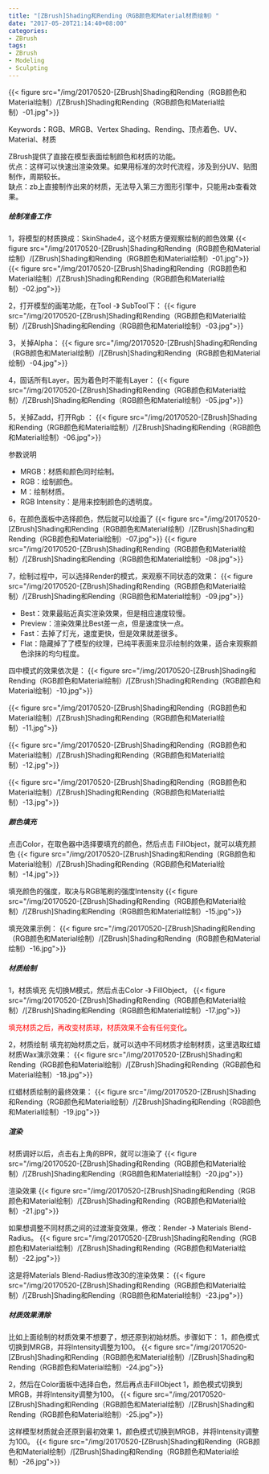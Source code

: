 ```yaml
---
title: "[ZBrush]Shading和Rending（RGB颜色和Material材质绘制）"
date: "2017-05-20T21:14:40+08:00"
categories:
- ZBrush
tags:
- ZBrush
- Modeling
- Sculpting
---
```



{{< figure src="/img/20170520-[ZBrush]Shading和Rending（RGB颜色和Material绘制）/[ZBrush]Shading和Rending（RGB颜色和Material绘制）-01.jpg">}}

Keywords：RGB、MRGB、Vertex Shading、Rending、顶点着色、UV、Material、材质

ZBrush提供了直接在模型表面绘制颜色和材质的功能。  
优点：这样可以快速出渲染效果。如果用标准的次时代流程，涉及到分UV、贴图制作，周期较长。  
缺点：zb上直接制作出来的材质，无法导入第三方图形引擎中，只能用zb查看效果。

##### 绘制准备工作
1，将模型的材质换成：SkinShade4，这个材质方便观察绘制的颜色效果
{{< figure src="/img/20170520-[ZBrush]Shading和Rending（RGB颜色和Material绘制）/[ZBrush]Shading和Rending（RGB颜色和Material绘制）-01.jpg">}}
{{< figure src="/img/20170520-[ZBrush]Shading和Rending（RGB颜色和Material绘制）/[ZBrush]Shading和Rending（RGB颜色和Material绘制）-02.jpg">}}

2，打开模型的画笔功能，在Tool -》 SubTool下：
{{< figure src="/img/20170520-[ZBrush]Shading和Rending（RGB颜色和Material绘制）/[ZBrush]Shading和Rending（RGB颜色和Material绘制）-03.jpg">}}

3，关掉Alpha：
{{< figure src="/img/20170520-[ZBrush]Shading和Rending（RGB颜色和Material绘制）/[ZBrush]Shading和Rending（RGB颜色和Material绘制）-04.jpg">}}

4，固话所有Layer。因为着色时不能有Layer：
{{< figure src="/img/20170520-[ZBrush]Shading和Rending（RGB颜色和Material绘制）/[ZBrush]Shading和Rending（RGB颜色和Material绘制）-05.jpg">}}

5，关掉Zadd，打开Rgb ：
{{< figure src="/img/20170520-[ZBrush]Shading和Rending（RGB颜色和Material绘制）/[ZBrush]Shading和Rending（RGB颜色和Material绘制）-06.jpg">}}

参数说明

* MRGB：材质和颜色同时绘制。
* RGB：绘制颜色。
* M：绘制材质。
* RGB Intensity：是用来控制颜色的透明度。

6，在颜色面板中选择颜色，然后就可以绘画了
{{< figure src="/img/20170520-[ZBrush]Shading和Rending（RGB颜色和Material绘制）/[ZBrush]Shading和Rending（RGB颜色和Material绘制）-07.jpg">}}
{{< figure src="/img/20170520-[ZBrush]Shading和Rending（RGB颜色和Material绘制）/[ZBrush]Shading和Rending（RGB颜色和Material绘制）-08.jpg">}}

7，绘制过程中，可以选择Render的模式，来观察不同状态的效果：
{{< figure src="/img/20170520-[ZBrush]Shading和Rending（RGB颜色和Material绘制）/[ZBrush]Shading和Rending（RGB颜色和Material绘制）-09.jpg">}}

* Best：效果最贴近真实渲染效果，但是相应速度较慢。
* Preview：渲染效果比Best差一点，但是速度快一点。
* Fast：去掉了灯光，速度更快，但是效果就差很多。
* Flat：隐藏掉了了模型的纹理，已纯平表面来显示绘制的效果，适合来观察颜色涂抹的均匀程度。

四中模式的效果依次是：
{{< figure src="/img/20170520-[ZBrush]Shading和Rending（RGB颜色和Material绘制）/[ZBrush]Shading和Rending（RGB颜色和Material绘制）-10.jpg">}}

{{< figure src="/img/20170520-[ZBrush]Shading和Rending（RGB颜色和Material绘制）/[ZBrush]Shading和Rending（RGB颜色和Material绘制）-11.jpg">}}

{{< figure src="/img/20170520-[ZBrush]Shading和Rending（RGB颜色和Material绘制）/[ZBrush]Shading和Rending（RGB颜色和Material绘制）-12.jpg">}}

{{< figure src="/img/20170520-[ZBrush]Shading和Rending（RGB颜色和Material绘制）/[ZBrush]Shading和Rending（RGB颜色和Material绘制）-13.jpg">}}

##### 颜色填充
点击Color，在取色器中选择要填充的颜色，然后点击 FillObject，就可以填充颜色
{{< figure src="/img/20170520-[ZBrush]Shading和Rending（RGB颜色和Material绘制）/[ZBrush]Shading和Rending（RGB颜色和Material绘制）-14.jpg">}}

填充颜色的强度，取决与RGB笔刷的强度Intensity
{{< figure src="/img/20170520-[ZBrush]Shading和Rending（RGB颜色和Material绘制）/[ZBrush]Shading和Rending（RGB颜色和Material绘制）-15.jpg">}}

填充效果示例：
{{< figure src="/img/20170520-[ZBrush]Shading和Rending（RGB颜色和Material绘制）/[ZBrush]Shading和Rending（RGB颜色和Material绘制）-16.jpg">}}

##### 材质绘制
1，材质填充
先切换M模式，然后点击Color -》 FillObject，
{{< figure src="/img/20170520-[ZBrush]Shading和Rending（RGB颜色和Material绘制）/[ZBrush]Shading和Rending（RGB颜色和Material绘制）-17.jpg">}}

<font color=red>填充材质之后，再改变材质球，材质效果不会有任何变化</font>。

2，材质绘制
填充初始材质之后，就可以选中不同材质才绘制材质，这里选取红蜡材质Wax演示效果：
{{< figure src="/img/20170520-[ZBrush]Shading和Rending（RGB颜色和Material绘制）/[ZBrush]Shading和Rending（RGB颜色和Material绘制）-18.jpg">}}

红蜡材质绘制的最终效果：
{{< figure src="/img/20170520-[ZBrush]Shading和Rending（RGB颜色和Material绘制）/[ZBrush]Shading和Rending（RGB颜色和Material绘制）-19.jpg">}}

##### 渲染
材质调好以后，点击右上角的BPR，就可以渲染了
{{< figure src="/img/20170520-[ZBrush]Shading和Rending（RGB颜色和Material绘制）/[ZBrush]Shading和Rending（RGB颜色和Material绘制）-20.jpg">}}

渲染效果
{{< figure src="/img/20170520-[ZBrush]Shading和Rending（RGB颜色和Material绘制）/[ZBrush]Shading和Rending（RGB颜色和Material绘制）-21.jpg">}}

如果想调整不同材质之间的过渡渐变效果，修改：Render -》 Materials Blend-Radius。
{{< figure src="/img/20170520-[ZBrush]Shading和Rending（RGB颜色和Material绘制）/[ZBrush]Shading和Rending（RGB颜色和Material绘制）-22.jpg">}}

这是将Materials Blend-Radius修改30的渲染效果：
{{< figure src="/img/20170520-[ZBrush]Shading和Rending（RGB颜色和Material绘制）/[ZBrush]Shading和Rending（RGB颜色和Material绘制）-23.jpg">}}

##### 材质效果清除
比如上面绘制的材质效果不想要了，想还原到初始材质。步骤如下：
1，颜色模式切换到MRGB，并将Intensity调整为100。
{{< figure src="/img/20170520-[ZBrush]Shading和Rending（RGB颜色和Material绘制）/[ZBrush]Shading和Rending（RGB颜色和Material绘制）-24.jpg">}}

2，然后在Color面板中选择白色，然后再点击FillObject
1，颜色模式切换到MRGB，并将Intensity调整为100。
{{< figure src="/img/20170520-[ZBrush]Shading和Rending（RGB颜色和Material绘制）/[ZBrush]Shading和Rending（RGB颜色和Material绘制）-25.jpg">}}

这样模型材质就会还原到最初效果
1，颜色模式切换到MRGB，并将Intensity调整为100。
{{< figure src="/img/20170520-[ZBrush]Shading和Rending（RGB颜色和Material绘制）/[ZBrush]Shading和Rending（RGB颜色和Material绘制）-26.jpg">}}
